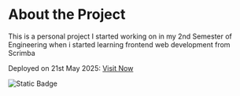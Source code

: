 # About the Project
This is a personal project I started working on in my 2nd Semester of Engineering when i started learning frontend web development from Scrimba

Deployed on 21st May 2025: <a href = "http://sam25.is-a.dev">Visit Now</a>

![Static Badge](https://img.shields.io/badge/github-myportfolio-blue?style=flat&link=https%3A%2F%2Fgithub.com%2FSam-2503%2Fmy-portfolio)
